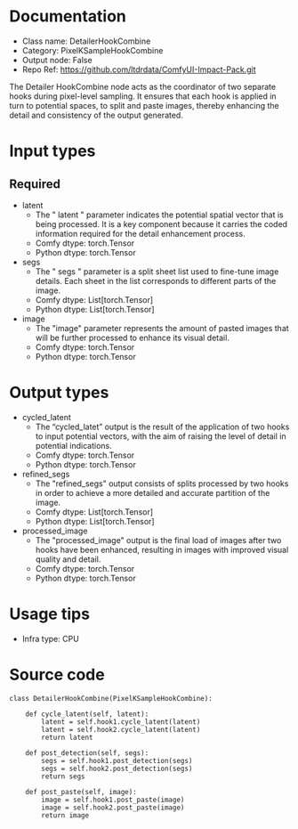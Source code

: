 # Documentation
- Class name: DetailerHookCombine
- Category: PixelKSampleHookCombine
- Output node: False
- Repo Ref: https://github.com/ltdrdata/ComfyUI-Impact-Pack.git

The Detailer HookCombine node acts as the coordinator of two separate hooks during pixel-level sampling. It ensures that each hook is applied in turn to potential spaces, to split and paste images, thereby enhancing the detail and consistency of the output generated.

# Input types
## Required
- latent
    - The " latent " parameter indicates the potential spatial vector that is being processed. It is a key component because it carries the coded information required for the detail enhancement process.
    - Comfy dtype: torch.Tensor
    - Python dtype: torch.Tensor
- segs
    - The " segs " parameter is a split sheet list used to fine-tune image details. Each sheet in the list corresponds to different parts of the image.
    - Comfy dtype: List[torch.Tensor]
    - Python dtype: List[torch.Tensor]
- image
    - The "image" parameter represents the amount of pasted images that will be further processed to enhance its visual detail.
    - Comfy dtype: torch.Tensor
    - Python dtype: torch.Tensor

# Output types
- cycled_latent
    - The “cycled_latet” output is the result of the application of two hooks to input potential vectors, with the aim of raising the level of detail in potential indications.
    - Comfy dtype: torch.Tensor
    - Python dtype: torch.Tensor
- refined_segs
    - The "refined_segs" output consists of splits processed by two hooks in order to achieve a more detailed and accurate partition of the image.
    - Comfy dtype: List[torch.Tensor]
    - Python dtype: List[torch.Tensor]
- processed_image
    - The "processed_image" output is the final load of images after two hooks have been enhanced, resulting in images with improved visual quality and detail.
    - Comfy dtype: torch.Tensor
    - Python dtype: torch.Tensor

# Usage tips
- Infra type: CPU

# Source code
```
class DetailerHookCombine(PixelKSampleHookCombine):

    def cycle_latent(self, latent):
        latent = self.hook1.cycle_latent(latent)
        latent = self.hook2.cycle_latent(latent)
        return latent

    def post_detection(self, segs):
        segs = self.hook1.post_detection(segs)
        segs = self.hook2.post_detection(segs)
        return segs

    def post_paste(self, image):
        image = self.hook1.post_paste(image)
        image = self.hook2.post_paste(image)
        return image
```